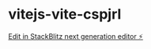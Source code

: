 # vitejs-vite-cspjrl

[Edit in StackBlitz next generation editor ⚡️](https://stackblitz.com/~/github.com/XYGDeveloper/vitejs-vite-cspjrl)